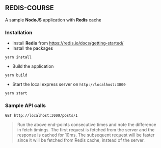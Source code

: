 ## REDIS-COURSE
A sample **NodeJS** application with **Redis** cache  

### Installation
- Install **Redis** from https://redis.io/docs/getting-started/  
- Install the packages  
```
yarn install
```
- Build the application
```
yarn build
```
- Start the local express server on `http://localhost:3000`  
```
yarn start
```

### Sample API calls
```
GET http://localhost:3000/posts/1
```

> Run the above end-points consecutive times and note the difference in fetch timings. The first request is fetched from the server and the response is cached for 10ms. The subsequent request will be faster since it will be fetched from Redis cache, instead of the server.  